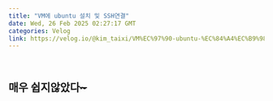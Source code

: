 ```yaml
---
title: "VM에 ubuntu 설치 및 SSH연결"
date: Wed, 26 Feb 2025 02:27:17 GMT
categories: Velog
link: https://velog.io/@kim_taixi/VM%EC%97%90-ubuntu-%EC%84%A4%EC%B9%98-%EB%B0%8F-SSH%EC%97%B0%EA%B2%B0
---
```


<p><img alt="" src="https://velog.velcdn.com/images/kim_taixi/post/8396f620-7a05-4a1b-ba41-000836d33d76/image.png" /></p>
<p><img alt="" src="https://velog.velcdn.com/images/kim_taixi/post/f6bd20a2-3e06-4372-82df-204204b26a1f/image.png" /></p>
<h2 id="매우-쉽지않았다">매우 쉽지않았다<del>~</del></h2>
